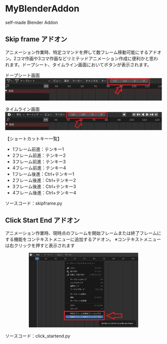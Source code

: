 # MyBlenderAddon
self-made Blender Addon


## Skip frame アドオン
アニメーション作業時、特定コマンドを押して数フレーム移動可能にするアドオン。2コマ作画や3コマ作画などリミテッドアニメーション作成に便利かと思われます。ドープシート、タイムライン画面においてボタンが表示されます。

ドープシート画面
<img src="./assets/skip_dopesheet.jpg" alt="アドオン適用時のドープシート画面">

タイムライン画面
<img src="./assets/skip_timeline.jpg" alt="アドオン適用時のタイムライン画面">

【ショートカットキー一覧】
- 1フレーム前進：テンキー1
- 2フレーム前進：テンキー2
- 3フレーム前進：テンキー3
- 4フレーム前進：テンキー4
- 1フレーム後進：Ctrl+テンキー1
- 2フレーム後進：Ctrl+テンキー2
- 3フレーム後進：Ctrl+テンキー3
- 4フレーム後進：Ctrl+テンキー4

ソースコード：skipframe.py

## Click Start End アドオン
アニメーション作業時、現時点のフレームを開始フレームまたは終了フレームにする機能をコンテキストメニューに追加するアドオン。
※コンテキストメニューは右クリックを押すと表示されます

<div align="center">
    <img src="./assets/set_startend.jpg" width="70%"　alt="アドオン適用時のコンテキストメニュー内">
</div>


ソースコード：click_startend.py